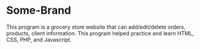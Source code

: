 # Some-Brand
This program is a grocery store website that can add/edit/delete orders, products, client information. This program helped practice and learn HTML, CSS, PHP, and Javascript.
